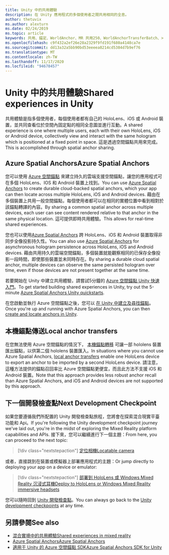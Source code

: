 ```yaml
---
title: Unity 中的共用體驗
description: 在 Unity 應用程式的多個使用者之間共用相同的全息。
author: thetuvix
ms.author: alexturn
ms.date: 02/24/2019
ms.topic: article
keywords: 共用、錨定、WorldAnchor、MR 共用250、WorldAnchorTransferBatch、>spatialperception、Azure、Azure 空間錨點、ASA、混合現實耳機、windows mixed reality 耳機、虛擬實境耳機
ms.openlocfilehash: c9f432a2ef26e28a2329f9fd191f680a4148ca7e
ms.sourcegitcommit: dd13a32a5bb90bd53eeeea8214cd5384d7b9ef76
ms.translationtype: MT
ms.contentlocale: zh-TW
ms.lasthandoff: 11/17/2020
ms.locfileid: "94678457"
---
```

# <a name="shared-experiences-in-unity"></a><span data-ttu-id="a5a0b-104">Unity 中的共用體驗</span><span class="sxs-lookup"><span data-stu-id="a5a0b-104">Shared experiences in Unity</span></span>

<span data-ttu-id="a5a0b-105">共用體驗是指多個使用者，每個使用者都有自己的 HoloLens、iOS 或 Android 裝置，並共同查看位於空間內固定點的相同全息圖並進行互動。</span><span class="sxs-lookup"><span data-stu-id="a5a0b-105">A shared experience is one where multiple users, each with their own HoloLens, iOS or Android device, collectively view and interact with the same hologram which is positioned at a fixed point in space.</span></span> <span data-ttu-id="a5a0b-106">這是透過空間錨點共用來完成。</span><span class="sxs-lookup"><span data-stu-id="a5a0b-106">This is accomplished through spatial anchor sharing.</span></span>

## <a name="azure-spatial-anchors"></a><span data-ttu-id="a5a0b-107">Azure Spatial Anchors</span><span class="sxs-lookup"><span data-stu-id="a5a0b-107">Azure Spatial Anchors</span></span>

<span data-ttu-id="a5a0b-108">您可以使用 <a href="https://docs.microsoft.com/azure/spatial-anchors/overview" target="_blank">Azure 空間錨點</a> 來建立持久的雲端支援空間錨點，讓您的應用程式可在多個 HoloLens、IOS 和 Android 裝置上找到。</span><span class="sxs-lookup"><span data-stu-id="a5a0b-108">You can use <a href="https://docs.microsoft.com/azure/spatial-anchors/overview" target="_blank">Azure Spatial Anchors</a> to create durable cloud-backed spatial anchors, which your app can then locate across multiple HoloLens, iOS and Android devices.</span></span>  <span data-ttu-id="a5a0b-109">藉由在多個裝置上共用一般空間錨點，每個使用者都可以在相同的實體位置中看到相對於該錨點轉譯的內容。</span><span class="sxs-lookup"><span data-stu-id="a5a0b-109">By sharing a common spatial anchor across multiple devices, each user can see content rendered relative to that anchor in the same physical location.</span></span>  <span data-ttu-id="a5a0b-110">這可提供即時共用體驗。</span><span class="sxs-lookup"><span data-stu-id="a5a0b-110">This allows for real-time shared experiences.</span></span>

<span data-ttu-id="a5a0b-111">您也可以使用<a href="https://docs.microsoft.com/azure/spatial-anchors/overview" target="_blank">Azure Spatial Anchors</a> 跨 HoloLens、iOS 和 Android 裝置取得非同步全像投影持久性。</span><span class="sxs-lookup"><span data-stu-id="a5a0b-111">You can also use <a href="https://docs.microsoft.com/azure/spatial-anchors/overview" target="_blank">Azure Spatial Anchors</a> for asynchronous hologram persistence across HoloLens, iOS and Android devices.</span></span>  <span data-ttu-id="a5a0b-112">藉由共用持久的雲端空間錨點，多個裝置就能觀察相同的已保存全像投影一段時間，即使那些裝置並未同時存在。</span><span class="sxs-lookup"><span data-stu-id="a5a0b-112">By sharing a durable cloud spatial anchor, multiple devices can observe the same persisted hologram over time, even if those devices are not present together at the same time.</span></span>

<span data-ttu-id="a5a0b-113">若要開始在 Unity 中建立共用體驗，請嘗試5分鐘的 <a href="https://docs.microsoft.com/azure/spatial-anchors/unity-overview" target="_blank">Azure 空間錨點 Unity 快速入門</a>。</span><span class="sxs-lookup"><span data-stu-id="a5a0b-113">To get started building shared experiences in Unity, try out the 5-minute <a href="https://docs.microsoft.com/azure/spatial-anchors/unity-overview" target="_blank">Azure Spatial Anchors Unity quickstarts</a>.</span></span>

<span data-ttu-id="a5a0b-114">在您啟動並執行 Azure 空間錨點之後，您可以 <a href="https://docs.microsoft.com/azure/spatial-anchors/concepts/create-locate-anchors-unity" target="_blank">在 Unity 中建立及尋找錨點</a>。</span><span class="sxs-lookup"><span data-stu-id="a5a0b-114">Once you're up and running with Azure Spatial Anchors, you can then <a href="https://docs.microsoft.com/azure/spatial-anchors/concepts/create-locate-anchors-unity" target="_blank">create and locate anchors in Unity</a>.</span></span>

## <a name="local-anchor-transfers"></a><span data-ttu-id="a5a0b-115">本機錨點傳送</span><span class="sxs-lookup"><span data-stu-id="a5a0b-115">Local anchor transfers</span></span>

<span data-ttu-id="a5a0b-116">在您無法使用 Azure 空間錨點的情況下， [本機錨點轉移](../../out-of-scope/local-anchor-transfers-in-unity.md) 可讓一部 hololens 裝置匯出錨點，以供第二個 hololens 裝置匯入。</span><span class="sxs-lookup"><span data-stu-id="a5a0b-116">In situations where you cannot use Azure Spatial Anchors, [local anchor transfers](../../out-of-scope/local-anchor-transfers-in-unity.md) enable one HoloLens device to export an anchor to be imported by a second HoloLens device.</span></span>  <span data-ttu-id="a5a0b-117">請注意，這種方法提供的錨點召回率比 Azure 空間錨點更便宜，而且此方法不支援 iOS 和 Android 裝置。</span><span class="sxs-lookup"><span data-stu-id="a5a0b-117">Note that this approach provides less robust anchor recall than Azure Spatial Anchors, and iOS and Android devices are not supported by this approach.</span></span>

## <a name="next-development-checkpoint"></a><span data-ttu-id="a5a0b-118">下一個開發檢查點</span><span class="sxs-lookup"><span data-stu-id="a5a0b-118">Next Development Checkpoint</span></span>

<span data-ttu-id="a5a0b-119">如果您要遵循我們所配置的 Unity 開發檢查點旅程，您將會在探索混合現實平臺功能和 Api。</span><span class="sxs-lookup"><span data-stu-id="a5a0b-119">If you're following the Unity development checkpoint journey we've laid out, you're in the midst of exploring the Mixed Reality platform capabilities and APIs.</span></span> <span data-ttu-id="a5a0b-120">接下來，您可以繼續進行下一個主題：</span><span class="sxs-lookup"><span data-stu-id="a5a0b-120">From here, you can proceed to the next topic:</span></span>

> [!div class="nextstepaction"]
> [<span data-ttu-id="a5a0b-121">定位相機</span><span class="sxs-lookup"><span data-stu-id="a5a0b-121">Locatable camera</span></span>](locatable-camera-in-unity.md)

<span data-ttu-id="a5a0b-122">或者，直接跳到在裝置或模擬器上部署應用程式的主題：</span><span class="sxs-lookup"><span data-stu-id="a5a0b-122">Or jump directly to deploying your app on a device or emulator:</span></span>

> [!div class="nextstepaction"]
> [<span data-ttu-id="a5a0b-123">部署到 HoloLens 或 Windows Mixed Reality 沉浸式耳機</span><span class="sxs-lookup"><span data-stu-id="a5a0b-123">Deploy to HoloLens or Windows Mixed Reality immersive headsets</span></span>](../platform-capabilities-and-apis/using-visual-studio.md)

<span data-ttu-id="a5a0b-124">您可以隨時回到 [Unity 開發檢查點](unity-development-overview.md#3-platform-capabilities-and-apis)。</span><span class="sxs-lookup"><span data-stu-id="a5a0b-124">You can always go back to the [Unity development checkpoints](unity-development-overview.md#3-platform-capabilities-and-apis) at any time.</span></span>

## <a name="see-also"></a><span data-ttu-id="a5a0b-125">另請參閱</span><span class="sxs-lookup"><span data-stu-id="a5a0b-125">See also</span></span>
* [<span data-ttu-id="a5a0b-126">混合實境中的共用體驗</span><span class="sxs-lookup"><span data-stu-id="a5a0b-126">Shared experiences in mixed reality</span></span>](../platform-capabilities-and-apis/shared-experiences-in-mixed-reality.md)
* <span data-ttu-id="a5a0b-127"><a href="https://docs.microsoft.com/azure/spatial-anchors" target="_blank">Azure Spatial Anchors</a></span><span class="sxs-lookup"><span data-stu-id="a5a0b-127"><a href="https://docs.microsoft.com/azure/spatial-anchors" target="_blank">Azure Spatial Anchors</a></span></span>
* <span data-ttu-id="a5a0b-128"><a href="https://docs.microsoft.com/dotnet/api/Microsoft.Azure.SpatialAnchors" target="_blank">適用于 Unity 的 Azure 空間錨點 SDK</a></span><span class="sxs-lookup"><span data-stu-id="a5a0b-128"><a href="https://docs.microsoft.com/dotnet/api/Microsoft.Azure.SpatialAnchors" target="_blank">Azure Spatial Anchors SDK for Unity</a></span></span>
